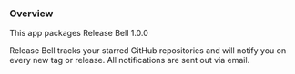 ### Overview

This app packages Release Bell <upstream>1.0.0</upstream>

Release Bell tracks your starred GitHub repositories and will notify you on every new tag or release.
All notifications are sent out via email.
